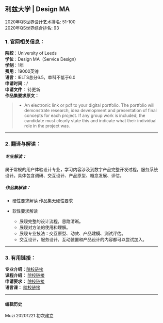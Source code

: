 ## 利兹大学 | Design MA

2020年QS世界设计艺术排名: 51-100  
2020年QS世界综合排名: 93  

### 1. 官网相关信息：

**院校**：University of Leeds  
**学位**：Design MA（Service Design）  
**学制**：1年  
**费用**：19000英镑    
**语言**：IELTS总分6.5，单科不低于6.0  
**申请时间**：/  
**申请文件**： 待更新    
**作品集要求原文：**   

> - An electronic link or pdf to your digital portfolio. The portfolio will demonstrate research, idea development and presentation of final concepts for each project. If any group work is included, the candidate must clearly state this and indicate what their individual role in the project was.



---


### 2. 翻译与解读：

##### 专业解读：
属于常规的用户体验设计专业，学习内容涉及到数字产品完整开发过程，服务系统设计。具体包含调研、交互设计、产品原型、概念发展、评估。




##### 作品集解读：
- 硬性要求解读
作品集无硬性要求

- 软性要求解读
  - 展现完整的设计流程，思路清晰。
  - 展现对方法的使用和理解。
  - 展现专业技法：交互原型、动效、产品建模、测试评估。
  - 交互设计，服务设计，互动装置和产品设计的内容都可以尝试加入。


---


### 3. 有用链接：

**专业介绍：**[院校链接](https://courses.leeds.ac.uk/a672/design-ma)  
**课程介绍：** [院校链接](https://courses.leeds.ac.uk/a672/design-ma#section2)  
**申请要求：** [院校链接](https://courses.leeds.ac.uk/a672/design-ma#section3)  
**语言课：** [院校链接](https://www.leeds.ac.uk/info/130567/language_centre/617/postgraduate_pre-sessional_english)




---


#### 编辑历史
Muzi 20201221 初次建立
